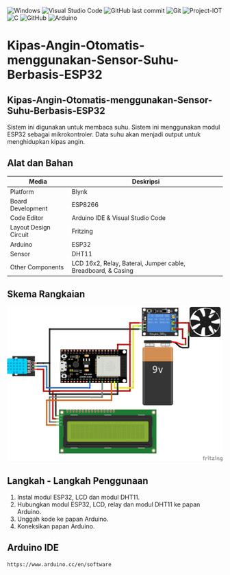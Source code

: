 ![Windows](https://img.shields.io/badge/Windows-0078D6?style=for-the-badge&logo=windows&logoColor=white)
![Visual Studio Code](https://img.shields.io/badge/Visual%20Studio%20Code-0078d7.svg?style=for-the-badge&logo=visual-studio-code&logoColor=white)
![GitHub last commit](https://img.shields.io/github/last-commit/ainnajib2002/Sistem-Monitoring-Suhu-dan-Kelembaban-pada-Tanaman-dengan-Blynk-dan-ESP8266)
![Git](https://img.shields.io/badge/git-%23F05033.svg?style=for-the-badge&logo=git&logoColor=white)
![Project-IOT](https://img.shields.io/badge/-ProjectIOT-light.svg?style=flat&logo=arduino&logoColor=white&color=1db86a)
![C](https://img.shields.io/badge/c-%2300599C.svg?style=for-the-badge&logo=c&logoColor=white)
![GitHub](https://img.shields.io/badge/github-%23121011.svg?style=for-the-badge&logo=github&logoColor=white)
![Arduino](https://img.shields.io/badge/-Arduino-00979D?style=for-the-badge&logo=Arduino&logoColor=white)

# Kipas-Angin-Otomatis-menggunakan-Sensor-Suhu-Berbasis-ESP32

## Kipas-Angin-Otomatis-menggunakan-Sensor-Suhu-Berbasis-ESP32
Sistem ini digunakan untuk membaca suhu. Sistem ini menggunakan modul ESP32 sebagai mikrokontroler. Data suhu akan menjadi output untuk menghidupkan kipas angin.

## Alat dan Bahan
| Media | Deskripsi |
| --- | --- |
| Platform | Blynk |
| Board Development | ESP8266 |
| Code Editor | Arduino IDE & Visual Studio Code |
| Layout Design Circuit | Fritzing |
| Arduino | ESP32 |
| Sensor | DHT11 |
| Other Components | LCD 16x2, Relay, Baterai, Jumper cable, Breadboard, & Casing  |

## Skema Rangkaian
<img src="https://github.com/ainnajib2002/Kipas-Angin-Otomatis-menggunakan-Sensor-Suhu-Berbasis-ESP32/blob/main/skematik_bb.png">

## Langkah - Langkah Penggunaan
1. Instal modul ESP32, LCD dan modul DHT11.
2. Hubungkan modul ESP32, LCD, relay dan modul DHT11 ke papan Arduino.
3. Unggah kode ke papan Arduino.
4. Koneksikan papan Arduino.

## Arduino IDE
```bash
https://www.arduino.cc/en/software
```
